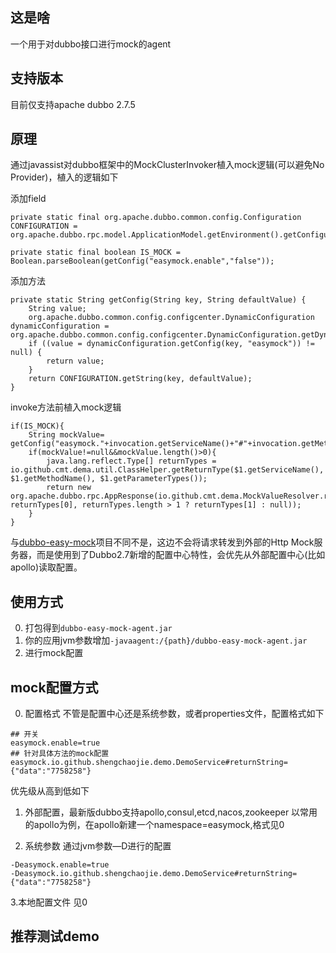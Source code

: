 ## 这是啥
一个用于对dubbo接口进行mock的agent

## 支持版本
目前仅支持apache dubbo 2.7.5

## 原理
通过javassist对dubbo框架中的MockClusterInvoker植入mock逻辑(可以避免No Provider)，植入的逻辑如下

添加field
```
private static final org.apache.dubbo.common.config.Configuration CONFIGURATION =  org.apache.dubbo.rpc.model.ApplicationModel.getEnvironment().getConfiguration();

private static final boolean IS_MOCK = Boolean.parseBoolean(getConfig("easymock.enable","false"));

```
添加方法
```
private static String getConfig(String key, String defaultValue) {
    String value;
    org.apache.dubbo.common.config.configcenter.DynamicConfiguration dynamicConfiguration = org.apache.dubbo.common.config.configcenter.DynamicConfiguration.getDynamicConfiguration();
    if ((value = dynamicConfiguration.getConfig(key, "easymock")) != null) {
        return value;
    }
    return CONFIGURATION.getString(key, defaultValue);
}

```
invoke方法前植入mock逻辑
```
if(IS_MOCK){
    String mockValue= getConfig("easymock."+invocation.getServiceName()+"#"+invocation.getMethodName(),null);
    if(mockValue!=null&&mockValue.length()>0){
        java.lang.reflect.Type[] returnTypes = io.github.cmt.dema.util.ClassHelper.getReturnType($1.getServiceName(), $1.getMethodName(), $1.getParameterTypes());
        return new org.apache.dubbo.rpc.AppResponse(io.github.cmt.dema.MockValueResolver.resolve(mockValue, returnTypes[0], returnTypes.length > 1 ? returnTypes[1] : null));
    }
}
```

与[dubbo-easy-mock](https://github.com/dsc-cmt/dubbo-easy-mock)项目不同不是，这边不会将请求转发到外部的Http Mock服务器，而是使用到了Dubbo2.7新增的配置中心特性，会优先从外部配置中心(比如apollo)读取配置。

## 使用方式
0. 打包得到`dubbo-easy-mock-agent.jar`
1. 你的应用jvm参数增加`-javaagent:/{path}/dubbo-easy-mock-agent.jar`
3. 进行mock配置

## mock配置方式

0. 配置格式
不管是配置中心还是系统参数，或者properties文件，配置格式如下
```
## 开关
easymock.enable=true
## 针对具体方法的mock配置
easymock.io.github.shengchaojie.demo.DemoService#returnString={"data":"7758258"}
```

优先级从高到低如下

1. 外部配置，最新版dubbo支持apollo,consul,etcd,nacos,zookeeper
以常用的apollo为例，在apollo新建一个namespace=easymock,格式见0

2. 系统参数
通过jvm参数—D进行的配置
```
-Deasymock.enable=true
-Deasymock.io.github.shengchaojie.demo.DemoService#returnString={"data":"7758258"}
```

3.本地配置文件
见0

## 推荐测试demo
